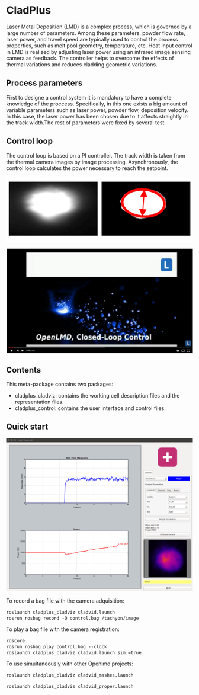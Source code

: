 # CladPlus

Laser Metal Deposition (LMD) is a complex process, which is governed by a large
number of parameters. Among these parameters, powder flow rate, laser power,
and travel speed are typically used to control the process properties, such as
melt pool geometry, temperature, etc. Heat input control in LMD is realized by
adjusting laser power using an infrared image sensing camera as feedback. The
controller helps to overcome the effects of thermal variations and reduces
cladding geometric variations.

## Process parameters
First to designe a control system it is mandatory to have a complete knowledge of the proccess. Specifically, in this one exists a big amount of variable parameters such as laser power, powder flow, deposition velocity. In this case, the laser power has been chosen due to it affects straightly in the track width.The rest of parameters were fixed by several test.

## Control loop
The control loop is based on a PI controller. The track width is taken from the thermal camera images by image processing. Asynchronously, the control loop calculates the power necessary to reach the setpoint.

![Width calculation](./cladplus/media/width.png)

[![Closed-loop control video ](./cladplus/media/portada.png)](https://www.youtube.com/watch?v=UBkpy7_ukrA&t=46s "Video")

## Contents

This meta-package contains two packages:
- cladplus_cladviz: contains the working cell description files and the representation files.
- cladplus_control: contains the user interface and control files.

## Quick start

![User interface](./cladplus/media/width_graph.png)

To record a bag file with the camera adquisition:

```shell
roslaunch cladplus_cladviz cladvid.launch
rosrun rosbag record -O control.bag /tachyon/image
```

To play a bag file with the camera registration:

```shell
roscore
rosrun rosbag play control.bag --clock
roslaunch cladplus_cladviz cladvid.launch sim:=true
```

To use simultaneously with other Openlmd projects:

```shell
roslaunch cladplus_cladviz cladvid_mashes.launch
```

```shell
roslaunch cladplus_cladviz cladvid_proper.launch
```
